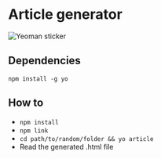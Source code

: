 # Article generator

![Yeoman sticker](http://yeoman.io/static/yeoman-character-sticker.c30c59fb9e.png)

## Dependencies

```
npm install -g yo
```

## How to

* ```npm install```
* ```npm link```
* ```cd path/to/random/folder && yo article```
* Read the generated .html file
